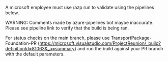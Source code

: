 A microsoft employee must use /azp run to validate using the pipelines below.

WARNING:
Comments made by azure-pipelines bot maybe inaccurate.
Please see pipeline link to verify that the build is being ran.

For status checks on the main branch, please use TransportPackage-Foundation-PR
(https://microsoft.visualstudio.com/ProjectReunion/_build?definitionId=81063&_a=summary)
and run the build against your PR branch with the default parameters.
